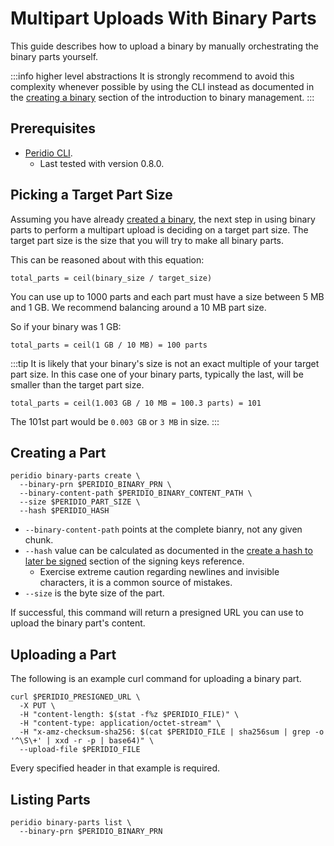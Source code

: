 # Multipart Uploads With Binary Parts

This guide describes how to upload a binary by manually orchestrating the binary parts yourself.

:::info higher level abstractions
It is strongly recommend to avoid this complexity whenever possible by using the CLI instead as documented in the [creating a binary](introduction-to-binary-management#creating-a-binary) section of the introduction to binary management.
:::

## Prerequisites

- [Peridio CLI](https://github.com/peridio/morel/releases).
  - Last tested with version 0.8.0.

## Picking a Target Part Size

Assuming you have already [created a binary](creating-binaries), the next step in using binary parts to perform a multipart upload is deciding on a target part size. The target part size is the size that you will try to make all binary parts.

This can be reasoned about with this equation:

`total_parts = ceil(binary_size / target_size)`

You can use up to 1000 parts and each part must have a size between 5 MB and 1 GB. We recommend balancing around a 10 MB part size.

So if your binary was 1 GB:

`total_parts = ceil(1 GB / 10 MB) = 100 parts`

:::tip
It is likely that your binary's size is not an exact multiple of your target part size. In this case one of your binary parts, typically the last, will be smaller than the target part size.

`total_parts = ceil(1.003 GB / 10 MB = 100.3 parts) = 101`

The 101st part would be `0.003 GB` or `3 MB` in size.
:::

## Creating a Part

```console
peridio binary-parts create \
  --binary-prn $PERIDIO_BINARY_PRN \
  --binary-content-path $PERIDIO_BINARY_CONTENT_PATH \
  --size $PERIDIO_PART_SIZE \
  --hash $PERIDIO_HASH
```

- `--binary-content-path` points at the complete bianry, not any given chunk.
- `--hash` value can be calculated as documented in the [create a hash to later be signed](/reference/signing-keys#create-a-hash-to-later-be-signed) section of the signing keys reference.
    - Exercise extreme caution regarding newlines and invisible characters, it is a common source of mistakes.
- `--size` is the byte size of the part.

If successful, this command will return a presigned URL you can use to upload the binary part's content.

## Uploading a Part

The following is an example curl command for uploading a binary part.

```
curl $PERIDIO_PRESIGNED_URL \
  -X PUT \
  -H "content-length: $(stat -f%z $PERIDIO_FILE)" \
  -H "content-type: application/octet-stream" \
  -H "x-amz-checksum-sha256: $(cat $PERIDIO_FILE | sha256sum | grep -o '^\S\+' | xxd -r -p | base64)" \
  --upload-file $PERIDIO_FILE
```

Every specified header in that example is required.

## Listing Parts


```console
peridio binary-parts list \
  --binary-prn $PERIDIO_BINARY_PRN
```
